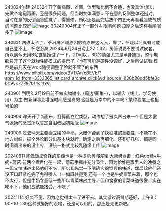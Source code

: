 240824创建
240824 开了新插图，难画，体型和比例不合适，也没具体想法，先做个笔记再画，还是很多问题，但当时大体满意↓
不在意的反倒整体还挺对，当时在意的反倒画错感觉了，得重修，所以还是画完后放个四五天再看看脸或气质的问题比较好
![image](https://github.com/user-attachments/assets/8b35f167-d3af-48c2-a7a5-c48553d042b4)
20240904修正了一部分↓ 眼睛问题 加厚之后这样看顺眼多了
![image](https://github.com/user-attachments/assets/11c5f28e-d790-4fcc-9546-41cd64d7343e)


240831
网络太卡了，不沿海区域原因影响原来这么大，爆了，怀疑以后真有可能自己登不上，怀念沿海
2024年6月24日晚上22：32，房管说要不要试试皮套，所以到今天用B站直播姬试了一下，2D可以，3D的勉强尤其是半身捕捉，整个电脑只开了这个就弹性能模式的提示了（也有可能是硬件没调好，之后再试试看
模型是前几天在Vroid随便调整了脸就不管了的东西
https://www.bilibili.com/video/BV17AnfeBEVb/?spm_id_from=333.1365.list.card_archive.click&vd_source=830b88dd5bfe3cb095c77787b14cf486

240901
到明年2月19日前不做实物输出（周边/画集··），以输入（线上、学习使用）为主
做新鲜事会增强时间感是真的
这就是万幸中的不幸吗？某种程度上也挺可怕的

240904
昨天开了新画布，打算画立绘类型，动作想了挺久凹出来一个但是太傲气张扬的感觉所以暂定含泪改回初始版
![image](https://github.com/user-attachments/assets/8f355c33-e161-449d-aa99-94330d5a33bb)

240909
过去两天主要画立绘的草稿，大概体会到了快狠准的重要性，不能在小地方纠结，描个外轮廓分出基本块就行，确定之后再细化。还有好几张，都是同一时间调出来的没上传，没统一格式比较乱随缘上传
![image](https://github.com/user-attachments/assets/4b83d9f4-ca73-4fd6-b9e0-1a8da191267e)

20240911
能做饭成奇怪的东西也是一种技能
昨晚梦到大师级食谱：红色qq糖+牛奶+蘑菇
前两个煮后化在一起，蘑菇手撕并充分吸汁，因为恰好是家里人的晚餐之一但又怕味道太怪他们不吃，所以我先尝一下嗯确实很怪异的味道，然后趁他们还没下口赶紧吃完了免得嘴人（一如既往是我
还有一个也是牛奶青菜来着，那个也不太行，但是牛奶含量低一些所以青菜味占主导，但和食堂的青菜味道很像，实在吃不下，他们应该能接受，不吃了

20241114
好久不见，因为老觉得太卡了进不去。其实错过高峰期还好，上午9：00~10：30这种就挺好的没啥，还是可以用的，那还是先更新吧。